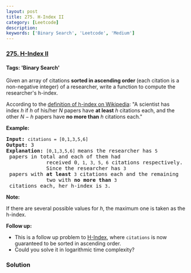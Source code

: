 ```yaml
---
layout: post
title: 275. H-Index II
category: [Leetcode]
description: 
keywords: ['Binary Search', 'Leetcode', 'Medium']
---
```

### [275. H-Index II](https://leetcode.com/problems/h-index-ii)

#### Tags: 'Binary Search'

<div class="content__u3I1 question-content__JfgR"><div><p>Given an array of citations <strong>sorted in ascending order </strong>(each citation is a non-negative integer) of a researcher, write a function to compute the researcher's h-index.</p>
<p>According to the <a href="https://en.wikipedia.org/wiki/H-index" target="_blank">definition of h-index on Wikipedia</a>: "A scientist has index <i>h</i> if <i>h</i> of his/her <i>N</i> papers have <b>at least</b> <i>h</i> citations each, and the other <i>N − h</i> papers have <b>no more than</b> <i>h </i>citations each."</p>
<p><b>Example:</b></p>
<pre><b>Input:</b> <code>citations = [0,1,3,5,6]</code>
<b>Output:</b> 3 
<strong>Explanation: </strong><code>[0,1,3,5,6] </code>means the researcher has <code>5</code> papers in total and each of them had 
             received 0<code>, 1, 3, 5, 6</code> citations respectively. 
             Since the researcher has <code>3</code> papers with <b>at least</b> <code>3</code> citations each and the remaining 
             two with <b>no more than</b> <code>3</code> citations each, her h-index is <code>3</code>.</pre>
<p><strong>Note:</strong></p>
<p>If there are several possible values for <em>h</em>, the maximum one is taken as the h-index.</p>
<p><strong>Follow up:</strong></p>
<ul>
<li>This is a follow up problem to <a href="/problems/h-index/description/">H-Index</a>, where <code>citations</code> is now guaranteed to be sorted in ascending order.</li>
<li>Could you solve it in logarithmic time complexity?</li>
</ul>
</div></div>

### Solution
